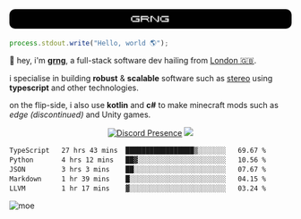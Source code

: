 
<img src="./img/banner.png" style="border-radius: 10px">

```js
process.stdout.write("Hello, world 🌎");
```

👋 hey, i'm [**grng**](https://grng.cc), a full-stack software dev hailing from [London 🇬🇧](https://www.google.com/maps/place/London/).

i specialise in building **robust** & **scalable** software such as [stereo](https://stero.cat) using **typescript** and other technologies.

on the flip-side, i also use **kotlin** and **c#** to make minecraft mods such as *edge (discontinued)* and Unity games.

<div align="center">

[![Discord Presence](https://lanyard.cnrad.dev/api/829372486780715018?hideStatus=true&hideTag=true&borderRadius=0.75rem&showDisplayName=true)](https://discord.com/users/829372486780715018) ![](https://skills.syvixor.com/api/icons?i=windows,firefox,powershell,git,visualstudiocode,rider,intellijidea,adobepremierepro,adobeaftereffects,unity,figma,qwik,svelte,nextjs,typescript,supabase,pocketbase,drizzle,kotlin,csharp,golang,haxe,bun&perline=7&radius=60)

</div>

<!--START_SECTION:waka-->

```txt
TypeScript   27 hrs 43 mins  █████████████████▒░░░░░░░   69.67 %
Python       4 hrs 12 mins   ██▓░░░░░░░░░░░░░░░░░░░░░░   10.56 %
JSON         3 hrs 3 mins    ██░░░░░░░░░░░░░░░░░░░░░░░   07.67 %
Markdown     1 hr 39 mins    █░░░░░░░░░░░░░░░░░░░░░░░░   04.15 %
LLVM         1 hr 17 mins    ▓░░░░░░░░░░░░░░░░░░░░░░░░   03.24 %
```

<!--END_SECTION:waka-->

![moe](https://count.wellard.org/@:grngxd-github?theme=original-new&padding=1&offset=0&align=center&scale=1&pixelated=1&darkmode=auto)